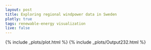 ```yaml
---
layout: post
title: Exploring regional windpower data in Sweden
plotly: true
tags: renewable-energy visualization
live: false
---
```


<body> {% include _plots/plot.html %} </body>

<body> {% include _plots/Output232.html %} </body>
